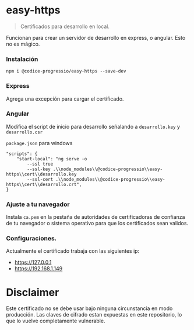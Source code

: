 # easy-https

> Certificados para desarrollo en local.

Funcionan para crear un servidor de desarrollo en express, o angular. Esto no es mágico.

### Instalación

`npm i @codice-progressio/easy-https --save-dev`

### Express

Agrega una excepción para cargar el certificado.

### Angular

Modifica el script de inicio para desarrollo señalando a `desarrollo.key` y `desarrollo.csr`

`package.json` para windows

```
"scripts": {
    "start-local": "ng serve -o
        --ssl true
        --ssl-key .\\node_modules\\@codice-progressio\\easy-https\\cert\\desarrollo.key
        --ssl-cert .\\node_modules\\@codice-progressio\\easy-https\\cert\\desarrollo.crt",
}
```

### Ajuste a tu navegador

Instala `ca.pem` en la pestaña de autoridades de certificadoras de confianza de tu navegador o sistema operativo para que los certificados sean validos.

### Configuraciones.

Actualmente el certificado trabaja con las siguientes ip:

- https://127.0.0.1
- https://192.168.1.149

# Disclaimer

Este certificado no se debe usar bajo ninguna circunstancia en modo producción. Las claves de cifrado estan expuestas en este repositorio, lo que lo vuelve completamente vulnerable.
